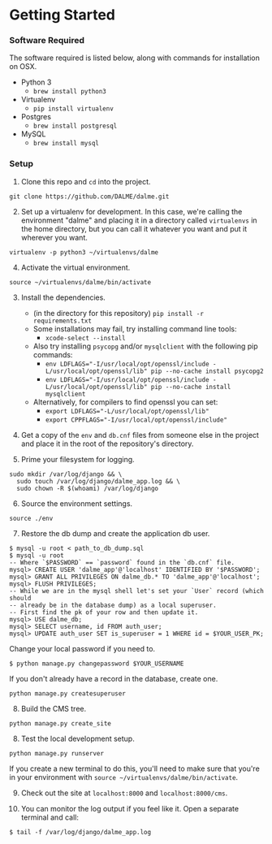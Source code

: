 # Getting Started


### Software Required

The software required is listed below, along with commands for installation on OSX.

- Python 3
  - `brew install python3`
- Virtualenv
  - `pip install virtualenv`
- Postgres
    - `brew install postgresql`
- MySQL
    - `brew install mysql`

### Setup

1. Clone this repo and `cd` into the project.
```
git clone https://github.com/DALME/dalme.git
````

2. Set up a virtualenv for development. In this case, we're calling the environment "dalme" and placing it in a directory called `virtualenvs` in the home directory, but you can call it whatever you want and put it wherever you want.
```
virtualenv -p python3 ~/virtualenvs/dalme
```

4. Activate the virtual environment.
```
source ~/virtualenvs/dalme/bin/activate
```

3. Install the dependencies.
    - (in the directory for this repository) `pip install -r requirements.txt`
    - Some installations may fail, try installing command line tools:
        - `xcode-select --install`
    - Also try installing `psycopg` and/or `mysqlclient` with the following pip commands:
        - `env LDFLAGS="-I/usr/local/opt/openssl/include -L/usr/local/opt/openssl/lib" pip --no-cache install psycopg2`
        - `env LDFLAGS="-I/usr/local/opt/openssl/include -L/usr/local/opt/openssl/lib" pip --no-cache install mysqlclient`
    - Alternatively, for compilers to find openssl you can set:
        - `export LDFLAGS="-L/usr/local/opt/openssl/lib"`
        - `export CPPFLAGS="-I/usr/local/opt/openssl/include"`

4. Get a copy of the `env` and `db.cnf` files from someone else in the project and place it in the root of the repository's directory.

5. Prime your filesystem for logging.
```
sudo mkdir /var/log/django && \
  sudo touch /var/log/django/dalme_app.log && \
  sudo chown -R $(whoami) /var/log/django
```

6. Source the environment settings.
```
source ./env
```

7. Restore the db dump and create the application db user.
```
$ mysql -u root < path_to_db_dump.sql
$ mysql -u root
-- Where `$PASSWORD` == `password` found in the `db.cnf` file.
mysql> CREATE USER 'dalme_app'@'localhost' IDENTIFIED BY '$PASSWORD';
mysql> GRANT ALL PRIVILEGES ON dalme_db.* TO 'dalme_app'@'localhost';
mysql> FLUSH PRIVILEGES;
-- While we are in the mysql shell let's set your `User` record (which should
-- already be in the database dump) as a local superuser.
-- First find the pk of your row and then update it.
mysql> USE dalme_db;
mysql> SELECT username, id FROM auth_user;
mysql> UPDATE auth_user SET is_superuser = 1 WHERE id = $YOUR_USER_PK;
```

Change your local password if you need to.
```
$ python manage.py changepassword $YOUR_USERNAME
```

If you don't already have a record in the database, create one.
```
python manage.py createsuperuser
```

8. Build the CMS tree.
```
python manage.py create_site
```

8. Test the local development setup.
```
python manage.py runserver
```

If you create a new terminal to do this, you'll need to make sure that you're in your environment with `source ~/virtualenvs/dalme/bin/activate`.

9. Check out the site at `localhost:8000` and `localhost:8000/cms`.

10. You can monitor the log output if you feel like it. Open a separate terminal and call:
```
$ tail -f /var/log/django/dalme_app.log
```

